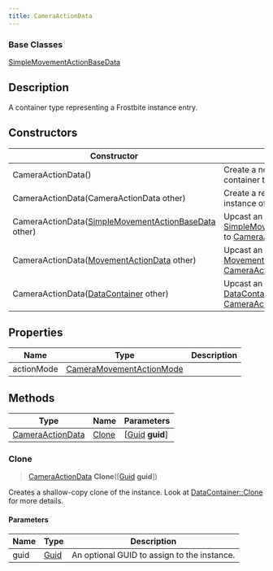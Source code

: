 ```yaml
---
title: CameraActionData
---
```

### Base Classes

[SimpleMovementActionBaseData](SimpleMovementActionBaseData)

## Description

A container type representing a Frostbite instance entry.

## Constructors

| Constructor                                                                          | Description                                                                                                                      |
| ------------------------------------------------------------------------------------ | -------------------------------------------------------------------------------------------------------------------------------- |
| CameraActionData()                                                                   | Create a new instance of this container type.                                                                                    |
| CameraActionData(CameraActionData other)                                             | Create a reference copy of an instance of the same type.                                                                         |
| CameraActionData([SimpleMovementActionBaseData](SimpleMovementActionBaseData) other) | Upcast an instance of type [SimpleMovementActionBaseData](SimpleMovementActionBaseData) to [CameraActionData](CameraActionData). |
| CameraActionData([MovementActionData](MovementActionData) other)                     | Upcast an instance of type [MovementActionData](MovementActionData) to [CameraActionData](CameraActionData).                     |
| CameraActionData([DataContainer](/vext/ref/shared/class/datacontainer) other)          | Upcast an instance of type [DataContainer](/vext/ref/shared/class/datacontainer) to [CameraActionData](CameraActionData).          |

## Properties

| Name       | Type                                                 | Description |
| ---------- | ---------------------------------------------------- | ----------- |
| actionMode | [CameraMovementActionMode](CameraMovementActionMode) |             |

## Methods

| Type                                 | Name            | Parameters                                     |
| ------------------------------------ | --------------- | ---------------------------------------------- |
| [CameraActionData](CameraActionData) | [Clone](#clone) | \[[Guid](/vext/ref/shared/class/guid) **guid**\] |

### Clone

> [CameraActionData](CameraActionData) **Clone**(\[[Guid](/vext/ref/shared/class/guid) **guid**\])

Creates a shallow-copy clone of the instance. Look at [DataContainer::Clone](/vext/ref/shared/class/datacontainer#clone) for more details.

#### Parameters

| Name | Type         | Description                                 |
| ---- | ------------ | ------------------------------------------- |
| guid | [Guid](Guid) | An optional GUID to assign to the instance. |
